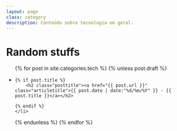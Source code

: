 ```yaml
---
layout: page
class: category
description: Conteúdo sobre tecnologia em geral.
---
```

# Random stuffs


<ul id="posts">
  {% for post in site.categories.tech %}
  {% unless post.draft %}
    <li class="post">

    {% if post.title %}
        <h2 class="posttitle"><a href="{{ post.url }}" class="articletitle">{{ post.date | date:"%d/%m/%Y" }} - {{ post.title }}</a></h2>

    {% endif %}
    </li>
  {% endunless %}
  {% endfor %}
</ul>
